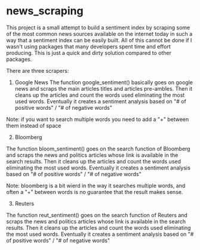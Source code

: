 # news_scraping

This project is a small attempt to build a sentiment index by scraping some of the most common news sources available on the internet today in such a way that a sentiment index can be easily built.
All of this cannot be done if I wasn't using packages that many developers spent time and effort producing. This is just a quick and dirty solution compared to other packages.

There are three scrapers:

1. Google News
  The function google_sentiment() basically goes on google news and scraps the main articles titles and articles pre-ambles. Then it cleans up the articles and count the words used eliminating the most used words.
  Eventually it creates a sentiment analysis based on "# of positive words" / "# of negative words" 
  
Note: if you want to search multiple words you need to add a "+" between them instead of space
  

2. Bloomberg

The function bloom_sentiment() goes on the search function of Bloomberg and scraps the news and politics articles whose link is available in the search results. Then it cleans up the articles and count the words used eliminating the most used words.
  Eventually it creates a sentiment analysis based on "# of positive words" / "# of negative words" 
  
Note: bloomberg is a bit wierd in the way it searches multiple words, and often a "+" between words is no guarantee that the result makes sense.
  
  
 3. Reuters
 
 The function reut_sentiment() goes on the search function of Reuters and scraps the news and politics articles whose link is available in the search results. Then it cleans up the articles and count the words used eliminating the most used words.
  Eventually it creates a sentiment analysis based on "# of positive words" / "# of negative words" 


 
  
  




